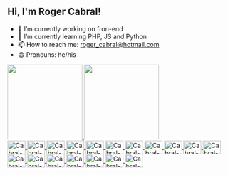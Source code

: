 ## Hi, I'm Roger Cabral!

- 🔭 I’m currently working on fron-end
- 🌱 I’m currently learning PHP, JS and Python
- 📫 How to reach me: roger_cabral@hotmail.com
- 😄 Pronouns: he/his

<div>
  <a href="https://github.com/rogerCabral91">
  <img height="168em" src="https://github-readme-stats.vercel.app/api?username=rogerCabral91&show_icons=true&theme=merko&include_all_commits=true&count_private=true" />
  <img height="168em" src="https://github-readme-stats.vercel.app/api/top-langs/?username=rogerCabral91&layout=compact&langs_count=16&theme=merko" />
</div>

<div>
  <img align="center" alt="Cabral-HTML" height="30" width="40" src="https://cdn.jsdelivr.net/gh/devicons/devicon/icons/html5/html5-original.svg">
  <img align="center" alt="Cabral-CSS" height="30" width="40" src="https://cdn.jsdelivr.net/gh/devicons/devicon/icons/css3/css3-original.svg">
  <img align="center" alt="Cabral-JS" height="30" width="40" src="https://cdn.jsdelivr.net/gh/devicons/devicon/icons/javascript/javascript-original.svg">
  <img align="center" alt="Cabral-React" height="30" width="40" src="https://cdn.jsdelivr.net/gh/devicons/devicon/icons/react/react-original.svg">
  <img align="center" alt="Cabral-SASS" height="30" width="40" src="https://cdn.jsdelivr.net/gh/devicons/devicon/icons/sass/sass-original.svg">
  <img align="center" alt="Cabral-Vue" height="30" width="40" src="https://cdn.jsdelivr.net/gh/devicons/devicon/icons/vuejs/vuejs-original.svg">
  <img align="center" alt="Cabral-Bootsrap" height="30" width="40" src="https://cdn.jsdelivr.net/gh/devicons/devicon/icons/bootstrap/bootstrap-original.svg">
  <img align="center" alt="Cabral-jQuery" height="30" width="40" src="https://cdn.jsdelivr.net/gh/devicons/devicon/icons/jquery/jquery-original.svg">
  <img align="center" alt="Cabral-WebPack" height="30" width="40" src="https://cdn.jsdelivr.net/gh/devicons/devicon/icons/webpack/webpack-original.svg">
  <img align="center" alt="Cabral-MySQL" height="30" width="40" src="https://cdn.jsdelivr.net/gh/devicons/devicon/icons/mysql/mysql-original.svg">
  <img align="center" alt="Cabral-Postgres" height="30" width="40" src="https://cdn.jsdelivr.net/gh/devicons/devicon/icons/postgresql/postgresql-original.svg">
  <img align="center" alt="Cabral-MongoDB" height="30" width="40" src="https://cdn.jsdelivr.net/gh/devicons/devicon/icons/mongodb/mongodb-original.svg">
  <img align="center" alt="Cabral-NodeJS" height="30" width="40" src="https://cdn.jsdelivr.net/gh/devicons/devicon/icons/nodejs/nodejs-original.svg">
  <img align="center" alt="Cabral-Gulp" height="30" width="40" src="https://cdn.jsdelivr.net/gh/devicons/devicon/icons/gulp/gulp-plain.svg">
  <img align="center" alt="Cabral-Angular" height="30" width="40" src="https://cdn.jsdelivr.net/gh/devicons/devicon/icons/angularjs/angularjs-original.svg">
  <img align="center" alt="Cabral-ElectronJS" height="30" width="40" src="https://cdn.jsdelivr.net/gh/devicons/devicon/icons/electron/electron-original.svg">
  <img align="center" alt="Cabral-PHP" height="30" width="40" src="https://cdn.jsdelivr.net/gh/devicons/devicon/icons/php/php-original.svg">
  <img align="center" alt="Cabral-Laravel" height="30" width="40" src="https://cdn.jsdelivr.net/gh/devicons/devicon/icons/laravel/laravel-plain.svg">
</div>


